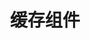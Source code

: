 ---
title: 缓存组件
description: Nuxt.js 的组件缓存示例
github: cached-components
documentation: /api/configuration-cache
---